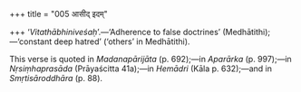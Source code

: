 +++
title = "005 आसीद् इदम्"

+++
‘*Vitathābhiniveśaḥ*’.—‘Adherence to false doctrines’
(Medhātithi);—‘constant deep hatred’ (‘others’ in Medhātithi).

This verse is quoted in *Madanapārijāta* (p. 692);—in *Aparārka* (p.
997);—in *Nṛsiṃhaprasāda* (Prāyaścitta 41a);—in *Hemādri* (Kāla p.
632);—and in *Smṛtisāroddhāra* (p. 88).
